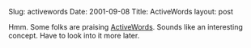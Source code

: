 Slug: activewords
Date: 2001-09-08
Title: ActiveWords
layout: post

Hmm. Some folks are praising <a href="http://www.activewords.com/">ActiveWords</a>. Sounds like an interesting concept. Have to look into it more later.
